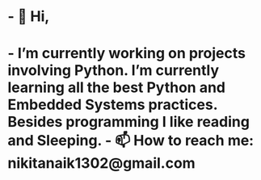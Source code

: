 <h1>- 👋 Hi,<h1> 
-    I’m currently working on projects involving Python. I’m currently learning all the best Python and Embedded Systems practices. Besides programming I like reading and Sleeping.
- 📫 How to reach me: nikitanaik1302@gmail.com
